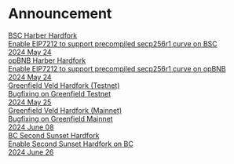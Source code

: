
# Announcement

<div class="doc-announce">
    <a href="./haber-bsc">
        <div>
            <div class="announce-title">BSC Harber Hardfork</div>
            <div class="announce-desc">Enable EIP7212 to support precompiled secp256r1 curve on BSC</div>
        </div>
        <span class="announce-date">2024 May 24</span>
    </a>
    <a href="./haber-opbnb">
        <div>
            <div class="announce-title">opBNB Harber Hardfork</div>
            <div class="announce-desc">Enable EIP7212 to support precompiled secp256r1 curve on opBNB</div>
        </div>
        <span class="announce-date">2024 May 24</span>
    </a>
    <a href="./veld-greenfield/">
        <div>
            <div class="announce-title">Greenfield Veld Hardfork (Testnet) </div>
            <div class="announce-desc">Bugfixing on Greenfield Testnet</div>
        </div>
        <span class="announce-date">2024 May 25</span>
    </a>
    <a href="./veld-greenfield/">
        <div>
            <div class="announce-title">Greenfield Veld Hardfork (Mainnet) </div>
            <div class="announce-desc">Bugfixing on Greenfield Mainnet</div>
        </div>
        <span class="announce-date">2024 June 08</span>
    </a>
    <a href="./second-sunset-bc/">
        <div>
            <div class="announce-title">BC Second Sunset Hardfork </div>
            <div class="announce-desc">Enable Second Sunset Hardfork on BC</div>
        </div>
        <span class="announce-date">2024 June 26</span>
    </a>
</div>
